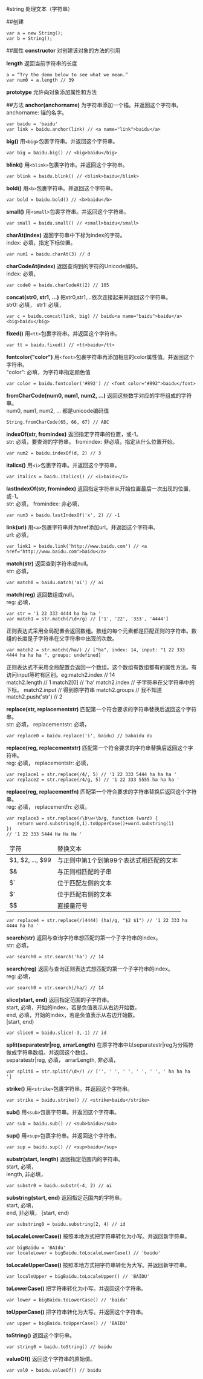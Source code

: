 #string
处理文本（字符串）

##创建

    var a = new String();
    var b = String();

##属性
**constructor** 对创建该对象的方法的引用  

**length** 返回当前字符串的长度  
    
    a = “Try the demo below to see what we mean.”
    var num0 = a.length // 39

**prototype** 允许向对象添加属性和方法  

##方法
**anchor(anchorname)** 为字符串添加一个锚。并返回这个字符串。  
anchorname: 锚的名字。

    var baidu = 'baidu'
    var link = baidu.anchor(link) // <a name="link">baidu</a>

**big()** 用`<big>`包裹字符串。并返回这个字符串。  

    var big = baidu.big() // <big>baidu</big>

**blink()** 用`<blink>`包裹字符串。并返回这个字符串。  

    var blink = baidu.blink() // <blink>baidu</blink>

**bold()** 用`<b>`包裹字符串。并返回这个字符串。  

    var bold = baidu.bold() // <b>baidu</b>

**small()** 用`<small>`包裹字符串。并返回这个字符串。  

    var small = baidu.small() // <small>baidu</small>

**charAt(index)** 返回字符串中下标为index的字符。  
index: 必填，指定下标位置。

    var num1 = baidu.charAt(3) // d

**charCodeAt(index)** 返回查询到的字符的Unicode编码。  
index: 必填，

    var code0 = baidu.charCodeAt(2) // 105

**concat(str0, str1, ...)** 把str0,str1,...依次连接起来并返回这个字符串。  
str0: 必填，
str1: 必填，

    var c = baidu.concat(link, big) // baidu<a name="baidu">baidu</a><big>baidu</big>

**fixed()** 用`<tt>`包裹字符串。并返回这个字符串。  

    var tt = baidu.fixed() // <tt>baidu</tt>

**fontcolor("color")** 用`<font>`包裹字符串再添加相应的color属性值。并返回这个字符串。  
"color": 必填，为字符串指定颜色值

    var color = baidu.fontcolor('#892') // <font color="#892">baidu</font>

**fromCharCode(num0, num1, num2, ...)** 返回这些数字对应的字符组成的字符串。  
num0, num1, num2, ... 都是unicode编码值

    String.fromCharCode(65, 66, 67) // ABC

**indexOf(str, fromindex)** 返回指定字符串的位置，或-1。  
str: 必填，要查询的字符串。
fromindex: 非必填，指定从什么位置开始。

    var num2 = baidu.indexOf(d, 2) // 3

**italics()** 用`<i>`包裹字符串。并返回这个字符串。  

    var italics = baidu.italics() // <i>baidu</i>

**lastIndexOf(str, fromindex)** 返回指定字符串从开始位置最后一次出现的位置，或-1。  
str: 必填，
fromindex: 非必填，

    var num3 = baidu.lastIndexOf('x', 2) // -1

**link(url)** 用`<a>`包裹字符串并为href添加url。并返回这个字符串。  
url: 必填，

    var link1 = baidu.link('http://www.baidu.com') // <a href="http://www.baidu.com">baidu</a>

**match(str)** 返回查到字符串或null。  
str: 必填，

    var match0 = baidu.match('ai') // ai

**match(reg)** 返回数组或null。  
reg: 必填，

    var str = '1 22 333 4444 ha ha ha '
    var match1 = str.match(/\d+/g) // ['1', '22', '333', '4444']

正则表达式采用全局配置会返回数组。数组的每个元素都是匹配正则的字符串。数组的长度是子字符串在父字符串中出现的次数。  

    var match2 = str.match(/ha/) // ["ha", index: 14, input: "1 22 333 4444 ha ha ha ", groups: undefined]

正则表达式不采用全局配置会返回一个数组。这个数组有数组都有的属性方法。有访问input等时有区别。eg:match2.index // 14  
match2.length // 1
match2[0] // 'ha'
match2.index // 子字符串在父字符串中的下标。
match2.input // 得到原字符串
match2.groups // 我不知道
match2.push('str') // 2

**replace(str, replacementstr)** 匹配第一个符合要求的字符串替换后返回这个字符串。  
str: 必填，
replacementstr: 必填，

    var replace0 = baidu.replace('i', baidu) // babaidu du

**replace(reg, replacementstr)** 匹配第一个符合要求的字符串替换后返回这个字符串。  
reg: 必填，
replacementstr: 必填，

    var replace1 = str.replace(/4/, 5) // '1 22 333 5444 ha ha ha '
    var replace2 = str.replace(/4/g, 5) // '1 22 333 5555 ha ha ha '

**replace(reg, replacementfn)** 匹配第一个符合要求的字符串替换后返回这个字符串。  
reg: 必填，
replacementfn: 必填，

    var replace3 = str.replace(/\b\w+\b/g, function (word) {
        return word.substring(0,1).toUpperCase()+word.substring(1)
    })
    // '1 22 333 5444 Ha Ha Ha '

<table>
    <thead>
        <tr>
            <td>字符</td>
            <td>替换文本</td>
        </tr>
    </thead>
    <tbody>
        <tr>
            <td>$1, $2, ..., $99</td>
            <td>与正则中第1个到第99个表达式相匹配的文本</td>
        </tr>
        <tr>
            <td>$&</td>
            <td>与正则相匹配的子串</td>
        </tr>
        <tr>
            <td>$`</td>
            <td>位于匹配左侧的文本</td>
        </tr>
        <tr>
            <td>$'</td>
            <td>位于匹配右侧的文本</td>
        </tr>
        <tr>
            <td>$$</td>
            <td>直接量符号</td>
        </tr>
    </tbody>
</table>

    var replace4 = str.replace(/(4444) (ha)/g, "$2 $1") // '1 22 333 ha 4444 ha ha '

**search(str)** 返回与查询字符串想匹配的第一个子字符串的index。  
str: 必填，

    var search0 = str.search('ha') // 14

**search(reg)** 返回与查询正则表达式想匹配的第一个子字符串的index。  
reg: 必填，

    var search0 = str.search(/ha/) // 14

**slice(start, end)** 返回指定范围的子字符串。  
start, 必填，开始的index，若是负值表示从右边开始数。  
end, 必填，开始的index，若是负值表示从右边开始数。  
[start, end)

    var slice0 = baidu.slice(-3,-1) // id

**split(separatestr|reg, arrarLength)** 在原字符串中以separatestr|reg为分隔符做成字符串数组。并返回这个数组。  
separatestr|reg, 必填，
arrarLength, 非必填，

    var split0 = str.split(/\d+/) // ['', ' ', ' ', ' ', ' ', ' ha ha ha ']

**strike()** 用`<strike>`包裹字符串。并返回这个字符串。  

    var strike = baidu.strike() // <strike>baidu</strike>

**sub()** 用`<sub>`包裹字符串。并返回这个字符串。  

    var sub = baidu.sub() // <sub>baidu</sub>

**sup()** 用`<sup>`包裹字符串。并返回这个字符串。  

    var sup = baidu.sup() // <sup>baidu</sup>

**substr(start, length)** 返回指定范围内的字符串。  
start, 必填，  
length, 非必填，  

    var substr0 = baidu.substr(-4, 2) // ai

**substring(start, end)** 返回指定范围内的字符串。  
start, 必填，  
end, 非必填， 
[start, end)

    var substring0 = baidu.substring(2, 4) // id

**toLocaleLowerCase()** 按照本地方式把字符串转化为小写。并返回新字符串。  
    
    var bigBaidu = 'BAIdu'
    var localeLower = bigBaidu.toLocaleLowerCase() // 'baidu'

**toLocaleUpperCase()** 按照本地方式把字符串转化为大写。并返回新字符串。  

    var localeUpper = bigBaidu.toLocaleUpper() // 'BAIDU'

**toLowerCase()** 把字符串转化为小写。并返回这个字符串。  

    var lower = bigBaidu.toLowerCase() // 'baidu'

**toUpperCase()** 把字符串转化为大写。并返回这个字符串。  

    var upper = bigBaidu.toUpperCase() // 'BAIDU'

**toString()** 返回这个字符串。  

    var string0 = baidu.toString() // baidu

**valueOf()** 返回这个字符串的原始值。  

    var val0 = baidu.valueOf() // baidu




